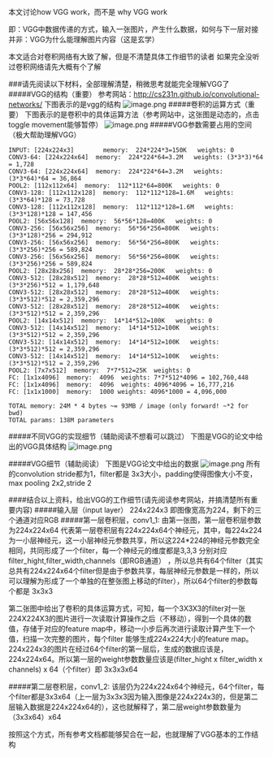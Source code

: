 本文讨论how VGG work，而不是 why VGG work

即：VGG中数据传递的方式，输入一张图片，产生什么数据，如何与下一层对接
并非：VGG为什么能理解图片内容（这是玄学）

本文适合对卷积网络有大致了解，但是不清楚具体工作细节的读者
如果完全没听过卷积网络请先大概有个了解

###请先阅读以下材料，全部理解清楚，稍微思考就能完全理解VGG了
#####VGG的结构（重要）
参考网站：http://cs231n.github.io/convolutional-networks/
下图表示的是vgg的结构
![image.png](https://upload-images.jianshu.io/upload_images/9165719-1d43e97999efc1e0.png?imageMogr2/auto-orient/strip%7CimageView2/2/w/1240)
#####卷积的运算方式（重要）
下图表示的是卷积中的具体运算方法（参考网站中，这张图是动态的，点击toggle movement能够暂停）
![image.png](https://upload-images.jianshu.io/upload_images/9165719-d4bf22e3440c135d.png?imageMogr2/auto-orient/strip%7CimageView2/2/w/1240)
#####VGG参数需要占用的空间（极大帮助理解VGG）
```
INPUT: [224x224x3]        memory:  224*224*3=150K   weights: 0
CONV3-64: [224x224x64]  memory:  224*224*64=3.2M   weights: (3*3*3)*64 = 1,728
CONV3-64: [224x224x64]  memory:  224*224*64=3.2M   weights: (3*3*64)*64 = 36,864
POOL2: [112x112x64]  memory:  112*112*64=800K   weights: 0
CONV3-128: [112x112x128]  memory:  112*112*128=1.6M   weights: (3*3*64)*128 = 73,728
CONV3-128: [112x112x128]  memory:  112*112*128=1.6M   weights: (3*3*128)*128 = 147,456
POOL2: [56x56x128]  memory:  56*56*128=400K   weights: 0
CONV3-256: [56x56x256]  memory:  56*56*256=800K   weights: (3*3*128)*256 = 294,912
CONV3-256: [56x56x256]  memory:  56*56*256=800K   weights: (3*3*256)*256 = 589,824
CONV3-256: [56x56x256]  memory:  56*56*256=800K   weights: (3*3*256)*256 = 589,824
POOL2: [28x28x256]  memory:  28*28*256=200K   weights: 0
CONV3-512: [28x28x512]  memory:  28*28*512=400K   weights: (3*3*256)*512 = 1,179,648
CONV3-512: [28x28x512]  memory:  28*28*512=400K   weights: (3*3*512)*512 = 2,359,296
CONV3-512: [28x28x512]  memory:  28*28*512=400K   weights: (3*3*512)*512 = 2,359,296
POOL2: [14x14x512]  memory:  14*14*512=100K   weights: 0
CONV3-512: [14x14x512]  memory:  14*14*512=100K   weights: (3*3*512)*512 = 2,359,296
CONV3-512: [14x14x512]  memory:  14*14*512=100K   weights: (3*3*512)*512 = 2,359,296
CONV3-512: [14x14x512]  memory:  14*14*512=100K   weights: (3*3*512)*512 = 2,359,296
POOL2: [7x7x512]  memory:  7*7*512=25K  weights: 0
FC: [1x1x4096]  memory:  4096  weights: 7*7*512*4096 = 102,760,448
FC: [1x1x4096]  memory:  4096  weights: 4096*4096 = 16,777,216
FC: [1x1x1000]  memory:  1000 weights: 4096*1000 = 4,096,000

TOTAL memory: 24M * 4 bytes ~= 93MB / image (only forward! ~*2 for bwd)
TOTAL params: 138M parameters
```
#####不同VGG的实现细节（辅助阅读不想看可以跳过）
下图是VGG的论文中给出的VGG具体结构
![image.png](https://upload-images.jianshu.io/upload_images/9165719-4c9281620923cb5b.png?imageMogr2/auto-orient/strip%7CimageView2/2/w/1240)

#####VGG细节（辅助阅读）
下图是VGG论文中给出的数据
![image.png](https://upload-images.jianshu.io/upload_images/9165719-6a3271c04f45495f.png?imageMogr2/auto-orient/strip%7CimageView2/2/w/1240)
所有的convolution stride都为1，filter都是 3x3大小，padding使得图像大小不变，max pooling 2x2,stride 2


####结合以上资料，给出VGG的工作细节(请先阅读参考网站，并搞清楚所有重要内容)
#####输入层（input layer）
224x224x3 即图像宽高为224，剩下的三个通道对应RGB
#####第一层卷积层，conv1_1:
由第一张图，第一层卷积层参数为224x224x64 代表第一层卷积层有224x224x64个神经元，其中，每224x224为一小层神经元，这一小层神经元参数共享，所以这224*224的神经元参数完全相同，共同形成了一个filter，每一个神经元的维度都是3,3,3 分别对应filter_hight,filter_width,channels（即RGB通道） ，所以总共有64个filter（其实总共有224x224x64个filter但是由于参数共享，每层神经元参数是一样的，所以可以理解为形成了一个单独的在整张图上移动的filter），所以64个filter的参数每个都是 3x3x3

第二张图中给出了卷积的具体运算方式，可知，每一个3X3X3的filter对一张224X224X3的图片进行一次读取计算操作之后（不移动），得到一个具体的数值，存储于对应的feature map中，移动一小步后再次进行读取计算产生下一个值，扫描一次完整的图片，每个filter 能够生成224x224大小的feature map。224x224x3的图片在经过64个filter的第一层后，生成的数据应该是，224x224x64。所以第一层的weight参数数量应该是(filter_hight x filter_width x channels) x 64（个filter）即 3x3x3x64

#####第二层卷积层，conv1_2:
该层仍为224x224x64个神经元，64个filter，每个filter都是3x3x64（上一层为3x3x3因为输入图像是224x224x3的，但是第二层输入数据是224x224x64的），这也就解释了，第二层weight参数数量为（3x3x64）x64

按照这个方式，所有参考文档都能够契合在一起，也就理解了VGG基本的工作结构
